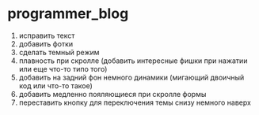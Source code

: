 # programmer_blog
1. исправить текст
2. добавить фотки
3. сделать темный режим
4. плавность при скролле (добавить интересные фишки при нажатии или еще что-то типо того)
5. добавить на задний фон немного динамики (мигающий двоичный код или что-то такое)
6. добавить медленно пояляющиеся при скролле формы
7. переставить кнопку для переключения темы снизу немного наверх
